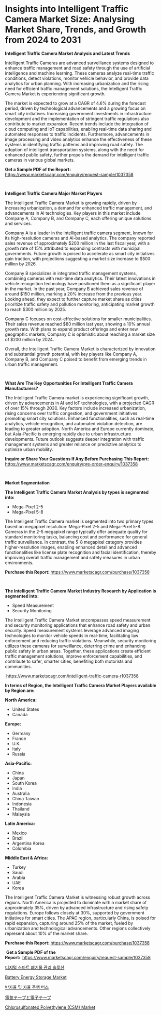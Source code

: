 <p><h1>Insights into Intelligent Traffic Camera Market Size: Analysing Market Share, Trends, and Growth from 2024 to 2031</h1></p><p><strong>Intelligent Traffic Camera Market Analysis and Latest Trends</strong></p>
<p><p>Intelligent Traffic Cameras are advanced surveillance systems designed to enhance traffic management and road safety through the use of artificial intelligence and machine learning. These cameras analyze real-time traffic conditions, detect violations, monitor vehicle behavior, and provide data analytics for urban planning. With increasing urbanization and the rising need for efficient traffic management solutions, the Intelligent Traffic Camera Market is experiencing significant growth.</p><p>The market is expected to grow at a CAGR of 4.6% during the forecast period, driven by technological advancements and a growing focus on smart city initiatives. Increasing government investments in infrastructure development and the implementation of stringent traffic regulations also contribute to market expansion. Recent trends include the integration of cloud computing and IoT capabilities, enabling real-time data sharing and automated responses to traffic incidents. Furthermore, advancements in image processing and video analytics enhance the effectiveness of these systems in identifying traffic patterns and improving road safety. The adoption of intelligent transportation systems, along with the need for enhanced public safety, further propels the demand for intelligent traffic cameras in various global markets.</p></p>
<p><strong>Get a Sample PDF of the Report:&nbsp;</strong> <a href="https://www.marketscagr.com/enquiry/request-sample/1037358">https://www.marketscagr.com/enquiry/request-sample/1037358</a></p>
<p>&nbsp;</p>
<p><strong>Intelligent Traffic Camera Major Market Players</strong></p>
<p><p>The Intelligent Traffic Camera Market is growing rapidly, driven by increasing urbanization, a demand for enhanced traffic management, and advancements in AI technologies. Key players in this market include Company A, Company B, and Company C, each offering unique solutions and services.</p><p>Company A is a leader in the intelligent traffic camera segment, known for its high-resolution cameras and AI-based analytics. The company reported sales revenue of approximately $200 million in the last fiscal year, with a growth rate of 15% attributed to expanding contracts with municipal governments. Future growth is poised to accelerate as smart city initiatives gain traction, with projections suggesting a market size increase to $500 million by 2026.</p><p>Company B specializes in integrated traffic management systems, combining cameras with real-time data analytics. Their latest innovations in vehicle recognition technology have positioned them as a significant player in the market. In the past year, Company B achieved sales revenue of around $150 million, marking a 20% increase from the previous year. Looking ahead, they expect to further capture market share as cities prioritize traffic safety and pollution monitoring, anticipating market growth to reach $300 million by 2025.</p><p>Company C focuses on cost-effective solutions for smaller municipalities. Their sales revenue reached $80 million last year, showing a 10% annual growth rate. With plans to expand product offerings and enter new geographic markets, Company C is optimistic about reaching a market size of $200 million by 2024.</p><p>Overall, the Intelligent Traffic Camera Market is characterized by innovation and substantial growth potential, with key players like Company A, Company B, and Company C poised to benefit from emerging trends in urban traffic management.</p></p>
<p>&nbsp;</p>
<p><strong>What Are The Key Opportunities For Intelligent Traffic Camera Manufacturers?</strong></p>
<p><p>The Intelligent Traffic Camera market is experiencing significant growth, driven by advancements in AI and IoT technologies, with a projected CAGR of over 15% through 2030. Key factors include increased urbanization, rising concerns over traffic congestion, and government initiatives promoting smart city solutions. Enhanced functionalities, such as real-time analytics, vehicle recognition, and automated violation detection, are leading to greater adoption. North America and Europe currently dominate, but Asia-Pacific is emerging rapidly due to urban infrastructure developments. Future outlook suggests deeper integration with traffic management systems and greater reliance on predictive analytics to optimize urban mobility.</p></p>
<p><strong>Inquire or Share Your Questions If Any Before Purchasing This Report:</strong> <a href="https://www.marketscagr.com/enquiry/pre-order-enquiry/1037358">https://www.marketscagr.com/enquiry/pre-order-enquiry/1037358</a></p>
<p>&nbsp;</p>
<p><strong>Market Segmentation</strong></p>
<p><strong>The Intelligent Traffic Camera Market Analysis by types is segmented into:</strong></p>
<p><ul><li>Mega-Pixel 2-5</li><li>Mega-Pixel 5-8</li></ul></p>
<p><p>The Intelligent Traffic Camera market is segmented into two primary types based on megapixel resolution: Mega-Pixel 2-5 and Mega-Pixel 5-8. Cameras in the 2-5 megapixel range typically offer adequate quality for standard monitoring tasks, balancing cost and performance for general traffic surveillance. In contrast, the 5-8 megapixel category provides higher-resolution images, enabling enhanced detail and advanced functionalities like license plate recognition and facial identification, thereby improving overall traffic management and safety measures in urban environments.</p></p>
<p><strong>Purchase this Report:&nbsp;</strong><a href="https://www.marketscagr.com/purchase/1037358">https://www.marketscagr.com/purchase/1037358</a></p>
<p>&nbsp;</p>
<p><strong>The Intelligent Traffic Camera Market Industry Research by Application is segmented into:</strong></p>
<p><ul><li>Speed Measurement</li><li>Security Monitoring</li></ul></p>
<p><p>The Intelligent Traffic Camera Market encompasses speed measurement and security monitoring applications that enhance road safety and urban security. Speed measurement systems leverage advanced imaging technologies to monitor vehicle speeds in real-time, facilitating law enforcement and reducing traffic violations. Meanwhile, security monitoring utilizes these cameras for surveillance, deterring crime and enhancing public safety in urban areas. Together, these applications create efficient traffic management solutions, improve enforcement capabilities, and contribute to safer, smarter cities, benefiting both motorists and communities.</p></p>
<p><a href="https://www.marketscagr.com/intelligent-traffic-camera-r1037358">&nbsp;https://www.marketscagr.com/intelligent-traffic-camera-r1037358</a></p>
<p><strong>In terms of Region, the Intelligent Traffic Camera Market Players available by Region are:</strong></p>
<p>
    <p> <strong> North America: </strong>
        <ul>
            <li>United States</li>
            <li>Canada</li>
        </ul>
        </p> 
    <p> <strong> Europe: </strong>
        <ul>
            <li>Germany</li>
            <li>France</li>
            <li>U.K.</li>
            <li>Italy</li>
            <li>Russia</li>
        </ul>
        </p> 
    <p> <strong> Asia-Pacific: </strong>
        <ul>
            <li>China</li>
            <li>Japan</li>
            <li>South Korea</li>
            <li>India</li>
            <li>Australia</li>
            <li>China Taiwan</li>
            <li>Indonesia</li>
            <li>Thailand</li>
            <li>Malaysia</li>
        </ul>
        </p> 
    <p> <strong> Latin America: </strong>
        <ul>
            <li>Mexico</li>
            <li>Brazil</li>
            <li>Argentina Korea</li>
            <li>Colombia</li>
        </ul>
        </p> 
    <p> <strong> Middle East & Africa: </strong>
        <ul>
            <li>Turkey</li>
            <li>Saudi</li>
            <li>Arabia</li>
            <li>UAE</li>
            <li>Korea</li>
        </ul>
    </p>
    </p>
<p><p>The Intelligent Traffic Camera Market is witnessing robust growth across regions. North America is projected to dominate with a market share of approximately 35%, driven by advanced infrastructure and rising safety regulations. Europe follows closely at 30%, supported by government initiatives for smart cities. The APAC region, particularly China, is poised for rapid expansion, capturing around 25% of the market, fueled by urbanization and technological advancements. Other regions collectively represent about 10% of the market share.</p></p>
<p><strong>Purchase this Report: </strong><a href="https://www.marketscagr.com/purchase/1037358">https://www.marketscagr.com/purchase/1037358</a></p>
<p>&nbsp;<strong>Get a Sample PDF of the Report:&nbsp;&nbsp;</strong><a href="https://www.marketscagr.com/enquiry/request-sample/1037358">https://www.marketscagr.com/enquiry/request-sample/1037358</a></p>
<p><strong></strong></p>
<p><p><a href="https://medium.com/@rosamund8oilam/digital-smart-waste-management-solution-market-%EC%9D%98-%EA%B8%80%EB%A1%9C%EB%B2%8C-%EC%8B%9C%EC%9E%A5-%EA%B0%9C%EC%9A%94%EB%8A%94-%EC%A0%84-%EC%84%B8%EA%B3%84-%EB%B0%8F-%EC%A3%BC%EC%9A%94-%EC%8B%9C%EC%9E%A5%EC%9D%98-%EC%82%B0%EC%97%85%EC%97%90-%EC%98%81%ED%96%A5%EC%9D%84-%EB%AF%B8%EC%B9%98%EB%8A%94-%EC%A3%BC%EC%9A%94-%ED%8A%B8%EB%A0%8C%EB%93%9C%EC%97%90-%EB%8C%80%ED%95%9C-c337cd19b2e3">디지털 스마트 폐기물 관리 솔루션</a></p><p><a href="https://medium.com/@christinabeck544/the-comprehensive-battery-energy-storage-market-research-report-is-essential-for-understanding-746349d49571">Battery Energy Storage Market</a></p><p><a href="https://medium.com/@rosamund8oilam/%EB%B0%98%EC%9E%90%EC%9C%A8%EC%A3%BC%ED%96%89-%EB%B0%8F-%EC%9E%90%EC%9C%A8%EC%A3%BC%ED%96%89-%EB%B2%84%EC%8A%A4-%EC%8B%9C%EC%9E%A5%EC%9D%80-%EC%96%B4%EB%96%BB%EA%B2%8C-%EB%B0%9C%EC%A0%84%ED%95%A0%EA%B9%8C%EC%9A%94-2024%EB%85%84%EB%B6%80%ED%84%B0-2031%EB%85%84%EA%B9%8C%EC%A7%80%EC%9D%98-%EC%8B%9C%EC%9E%A5-%EC%84%B1%EC%9E%A5-%EB%B6%84%EC%84%9D-819d173a7338">반자율 및 자율 주행 버스</a></p><p><a href="https://medium.com/@mm14022023/%E3%82%B0%E3%83%AD%E3%83%BC%E3%83%90%E3%83%AB%E3%81%AA%E9%9B%BB%E6%B0%97%E3%81%8A%E3%82%88%E3%81%B3%E9%9B%BB%E5%AD%90%E3%83%86%E3%83%BC%E3%83%97%E5%B8%82%E5%A0%B4%E3%81%AE%E3%83%88%E3%83%AC%E3%83%B3%E3%83%89%E3%81%A8%E5%9C%B0%E5%9F%9F-%E3%82%BF%E3%82%A4%E3%83%97-%E5%B8%83%E9%9B%BB%E6%B0%97%E3%83%86%E3%83%BC%E3%83%97-pvc%E9%9B%BB%E6%B0%97%E3%83%86%E3%83%BC%E3%83%97-pet%E9%9B%BB%E6%B0%97%E3%83%86%E3%83%BC%E3%83%97-%E3%81%9D%E3%81%AE%E4%BB%96-%E3%81%8A%E3%82%88%E3%81%B3%E7%94%A8%E9%80%94-%E9%9B%BB%E6%B0%97%E3%81%8A%E3%82%88%E3%81%B3%E9%9B%BB%E5%AD%90-%E9%80%9A%E4%BF%A1%E7%94%A3%E6%A5%AD-%E8%87%AA%E5%8B%95%E8%BB%8A%E7%94%A3%E6%A5%AD-%E8%88%AA%E7%A9%BA%E5%AE%87%E5%AE%99-%E3%81%9D%E3%81%AE%E4%BB%96-%E3%81%AB%E3%82%88%E3%82%8B%E6%88%90%E9%95%B7%E6%A9%9F-06c6443c55dc">電気テープと電子テープ</a></p><p><a href="https://github.com/julyju69/Market-Research-Report-List-5/blob/main/chlorosulfonated-polyethylene-csm-market.md">Chlorosulfonated Polyethylene (CSM) Market</a></p></p>